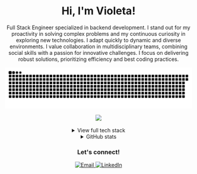 <h1 align="center">Hi, I'm Violeta!</h1>
<p align="center">
Full Stack Engineer specialized in backend development. I stand out for my proactivity in solving complex problems and my continuous curiosity in exploring new technologies. I adapt quickly to dynamic and diverse environments. I value collaboration in multidisciplinary teams, combining social skills with a passion for innovative challenges. I focus on delivering robust solutions, prioritizing efficiency and best coding practices.
</p>
<picture>
  <source 
    media="(prefers-color-scheme: dark)" 
    srcset="https://raw.githubusercontent.com/VioletaR/VioletaR/output/github-contribution-grid-snake-dark.svg" 
  />
  <source 
    media="(prefers-color-scheme: light)" 
    srcset="https://raw.githubusercontent.com/VioletaR/VioletaR/output/github-contribution-grid-snake.svg" 
  />
  <img 
    alt="snake animation" 
    src="https://raw.githubusercontent.com/VioletaR/VioletaR/output/github-contribution-grid-snake.svg" 
  />
</picture>


<p align="center">
  <img src="https://skillicons.dev/icons?i=react,nextjs,tailwind,django,fastapi,spring,postgres,mongodb,docker,linux&theme=light" />
</p>

<details align="center">
<summary>View full tech stack</summary>

#### Frontend
<p align="center">
  <img src="https://skillicons.dev/icons?i=react,nextjs,tailwind,threejs,d3,flutter,materialui&theme=light" />
</p>

#### Backend & Databases
<p align="center">
  <img src="https://skillicons.dev/icons?i=django,fastapi,spring,nodejs,postgres,mongodb,elasticsearch,cassandra&theme=light" />
</p>

#### DevOps & Systems
<p align="center">
  <img src="https://skillicons.dev/icons?i=docker,githubactions,nginx,grafana,prometheus&theme=light" />
</p>

#### Tools
<p align="center">
  <img src="https://skillicons.dev/icons?i=figma,latex,linux&theme=light" />
</p>
</details>

<details align="center">
  <summary>GitHub stats</summary>
  <p align="center">
  <picture>
    <source 
      media="(prefers-color-scheme: dark)" 
      srcset="https://github-readme-stats.vercel.app/api?username=VioletaR&show_icons=true&theme=tokyonight"
    />
    <source 
      media="(prefers-color-scheme: light)" 
      srcset="https://github-readme-stats.vercel.app/api?username=VioletaR&show_icons=true&theme=buefy" 
    />
    <img 
      src="https://github-readme-stats.vercel.app/api?username=VioletaR&show_icons=true&theme=buefy"
    />
  </picture>
</p>
<p align="center">
  <picture>
    <source 
    media="(prefers-color-scheme: dark)" 
    srcset="https://github-readme-stats.vercel.app/api/top-langs/?username=VioletaR&layout=compact&theme=tokyonight"
    />
    <source 
    media="(prefers-color-scheme: light)" 
    srcset="https://github-readme-stats.vercel.app/api/top-langs/?username=VioletaR&layout=compact&theme=buefy" 
    />
    <img 
    src="https://github-readme-stats.vercel.app/api/top-langs/?username=VioletaR&layout=compact&theme=buefy"
    />
  </picture>
  </p>
</details>

<h3 align="center">Let's connect!</h3>
<p align="center">
  <a href="mailto:violetabatistaramos@gmail.com" title="Email">
    <img src="https://img.shields.io/badge/Gmail-EA4335?style=for-the-badge&logo=gmail&logoColor=white" alt="Email"/>
  </a>
  <a href="https://www.linkedin.com/in/violeta-batista-ramos-5490b0304/" title="LinkedIn">
    <img src="https://img.shields.io/badge/LinkedIn-0A66C2?style=for-the-badge&logo=linkedin&logoColor=white" alt="LinkedIn"/>
  </a>
</p>
